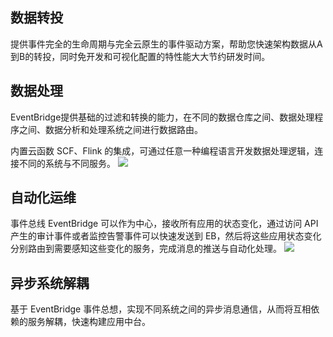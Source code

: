 

## 数据转投

提供事件完全的生命周期与完全云原生的事件驱动方案，帮助您快速架构数据从A到B的转投，同时免开发和可视化配置的特性能大大节约研发时间。

## 数据处理

EventBridge提供基础的过滤和转换的能力，在不同的数据仓库之间、数据处理程序之间、数据分析和处理系统之间进行数据路由。

内置云函数 SCF、Flink 的集成，可通过任意一种编程语言开发数据处理逻辑，连接不同的系统与不同服务。
![](https://main.qcloudimg.com/raw/5e4b2d1577d501119d9b6d6952d54639.svg)


## 自动化运维
事件总线 EventBridge 可以作为中心，接收所有应用的状态变化，通过访问 API 产生的审计事件或者监控告警事件可以快速发送到 EB，然后将这些应用状态变化分别路由到需要感知这些变化的服务，完成消息的推送与自动化处理。
![](https://main.qcloudimg.com/raw/172a3bc2858ab881da29df1920c43d8b.svg)


## 异步系统解耦
基于 EventBridge 事件总想，实现不同系统之间的异步消息通信，从而将互相依赖的服务解耦，快速构建应用中台。
